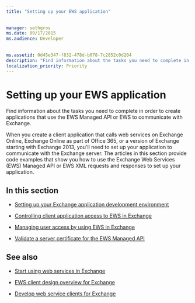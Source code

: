 ```yaml
---
title: "Setting up your EWS application"
 
 
manager: sethgros
ms.date: 09/17/2015
ms.audience: Developer
 
 
ms.assetid: 0d45e347-f832-478d-b078-7c2852c0d204
description: "Find information about the tasks you need to complete in order to create applications that use the EWS Managed API or EWS to communicate with Exchange."
localization_priority: Priority
---
```


# Setting up your EWS application

Find information about the tasks you need to complete in order to create applications that use the EWS Managed API or EWS to communicate with Exchange. 
  
When you create a client application that calls web services on Exchange Online, Exchange Online as part of Office 365, or a version of Exchange starting with Exchange 2013, you'll need to set up your application to communicate with the Exchange server. The articles in this section provide code examples that show you how to use the Exchange Web Services (EWS) Managed API or EWS XML requests and responses to set up your application.
  
## In this section

- [Setting up your Exchange application development environment](setting-up-your-exchange-application-development-environment.md)
    
- [Controlling client application access to EWS in Exchange](controlling-client-application-access-to-ews-in-exchange.md)
    
- [Managing user access by using EWS in Exchange](managing-user-access-by-using-ews-in-exchange.md)
    
- [Validate a server certificate for the EWS Managed API](how-to-validate-a-server-certificate-for-the-ews-managed-api.md)
    
## See also


- [Start using web services in Exchange](start-using-web-services-in-exchange.md)
    
- [EWS client design overview for Exchange](ews-client-design-overview-for-exchange.md)
    
- [Develop web service clients for Exchange](develop-web-service-clients-for-exchange.md)
    

